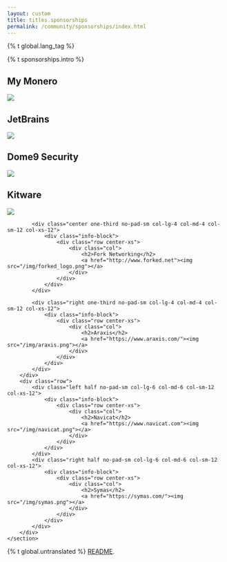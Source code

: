 ```yaml
---
layout: custom
title: titles.sponsorships
permalink: /community/sponsorships/index.html
---
```


{% t global.lang_tag %}
<div class="text-center container description">
    <p>{% t sponsorships.intro %}</p>
</div>

<div>
    <section class="container sponsors">
        <div class="row">
            <div class="left one-third no-pad-sm col-lg-4 col-md-4 col-sm-12 col-xs-12">
                <div class="info-block">
                    <div class="row center-xs">
                        <div class="col">
                            <h2>My Monero</h2>
                            <a href="https://mymonero.com/#/" target="_blank" rel="noreferrer noopener"><img src="/img/mymonero.png"></a>
                        </div>
                    </div>
                </div>
            </div>
            <div class="center one-third no-pad-sm col-lg-4 col-md-4 col-sm-12 col-xs-12">
                <div class="info-block">
                    <div class="row center-xs">
                        <div class="col">
                            <h2>JetBrains</h2>
                            <a href="http://www.jetbrains.com/"><img src="/img/jetbrains.png"></a>
                        </div>
                    </div>
                </div>
            </div>
            <div class="right one-third no-pad-sm col-lg-4 col-md-4 col-sm-12 col-xs-12">
                <div class="info-block">
                    <div class="row center-xs">
                        <div class="col">
                            <h2>Dome9 Security</h2>
                            <a href="https://dome9.com/"><img src="/img/dome9.png"></a>
                        </div>
                    </div>
                </div>
            </div>
        </div>
        <div class="row">
            <div class="left one-third no-pad-sm col-lg-4 col-md-4 col-sm-12 col-xs-12">
                <div class="info-block">
                    <div class="row center-xs">
                        <div class="col">
                            <h2>Kitware</h2>
                            <a href="https://www.kitware.com/"><img src="/img/kitware.png"></a>
                        </div>
                    </div>
                </div>
            </div>

            <div class="center one-third no-pad-sm col-lg-4 col-md-4 col-sm-12 col-xs-12">
                <div class="info-block">
                    <div class="row center-xs">
                        <div class="col">
                            <h2>Fork Networking</h2>
                            <a href="http://www.forked.net"><img src="/img/forked_logo.png"></a>
                        </div>
                    </div>
                </div>
            </div>

            <div class="right one-third no-pad-sm col-lg-4 col-md-4 col-sm-12 col-xs-12">
                <div class="info-block">
                    <div class="row center-xs">
                        <div class="col">
                            <h2>Araxis</h2>
                            <a href="https://www.araxis.com/"><img src="/img/araxis.png"></a>
                        </div>
                    </div>
                </div>
            </div>
        </div>
        <div class="row">
            <div class="left half no-pad-sm col-lg-6 col-md-6 col-sm-12 col-xs-12">
                <div class="info-block">
                    <div class="row center-xs">
                        <div class="col">
                            <h2>Navicat</h2>
                            <a href="https://www.navicat.com"><img src="/img/navicat.png"></a>
                        </div>
                    </div>
                </div>
            </div>
            <div class="right half no-pad-sm col-lg-6 col-md-6 col-sm-12 col-xs-12">
                <div class="info-block">
                    <div class="row center-xs">
                        <div class="col">
                            <h2>Symas</h2>
                            <a href="https://symas.com/"><img src="/img/symas.png"></a>
                        </div>
                    </div>
                </div>
            </div>
        </div>
    </section>
</div>

<div class="untranslated {% t sponsorships.translated %}">
    <p>{% t global.untranslated %} <a class="untranslated-link" href="https://github.com/monero-project/monero-site/blob/master/README.md">README</a>.</p>
</div>